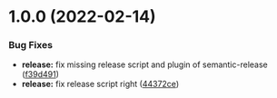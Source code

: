 # 1.0.0 (2022-02-14)


### Bug Fixes

* **release:** fix missing release script and plugin of semantic-release ([f39d491](https://github.com/public-sysunicorns-info/fastapi_sysunicorns_helper/commit/f39d491274621a3d43c5946537a7bf5245bf122b))
* **release:** fix release script right ([44372ce](https://github.com/public-sysunicorns-info/fastapi_sysunicorns_helper/commit/44372cec9a11b86bcafaf0754048bf457deba1f4))

